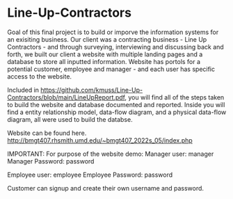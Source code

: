 # Line-Up-Contractors


Goal of this final project is to build or imporve the information systems for an exisiting business. Our client was a contracting business - Line Up Contractors - and through surveying, interviewing and discussing back and forth, we built our client a website with multiple landing pages and a database to store all inputted information. Website has portols for a potential customer, employee and manager - and each user has specific access to the website. 

Included in https://github.com/kmuss/Line-Up-Contractors/blob/main/LineUpReport.pdf, you will find all of the steps taken to build the website and database documented and reported. Inside you will find a entity relationship model, data-flow diagram, and a physical data-flow diagram, all were used to build the databse. 



Website can be found here.
http://bmgt407.rhsmith.umd.edu/~bmgt407_2022s_05/index.php


IMPORTANT:
For purpose of the website demo:
Manager user: manager
Manager Password: password

Employee user: employee
Employee Password: password

Customer can signup and create their own username and password. 
